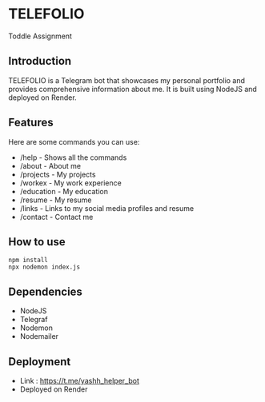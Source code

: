 
# TELEFOLIO

Toddle Assignment 
## Introduction
TELEFOLIO is a Telegram bot that showcases my personal portfolio and provides comprehensive information about me.
It is built using NodeJS and deployed on Render.

## Features
Here are some commands you can use:
- /help - Shows all the commands
- /about - About me
- /projects - My projects
- /workex - My work experience
- /education - My education
- /resume - My resume
- /links - Links to my social media profiles and resume
- /contact - Contact me

## How to use
`npm install`
<br>
`npx nodemon index.js`

## Dependencies
- NodeJS
- Telegraf
- Nodemon
- Nodemailer


## Deployment
- Link : https://t.me/yashh_helper_bot
- Deployed on Render
